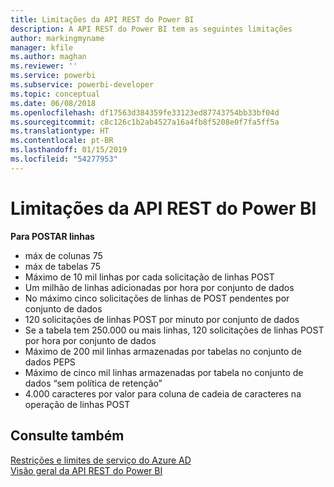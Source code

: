 ```yaml
---
title: Limitações da API REST do Power BI
description: A API REST do Power BI tem as seguintes limitações
author: markingmyname
manager: kfile
ms.author: maghan
ms.reviewer: ''
ms.service: powerbi
ms.subservice: powerbi-developer
ms.topic: conceptual
ms.date: 06/08/2018
ms.openlocfilehash: df17563d384359fe33123ed87743754bb33bf04d
ms.sourcegitcommit: c8c126c1b2ab4527a16a4fb8f5208e0f7fa5ff5a
ms.translationtype: HT
ms.contentlocale: pt-BR
ms.lasthandoff: 01/15/2019
ms.locfileid: "54277953"
---
```

# <a name="power-bi-rest-api-limitations"></a>Limitações da API REST do Power BI  
  
**Para POSTAR linhas**  
  
* máx de colunas 75
* máx de tabelas 75
* Máximo de 10 mil linhas por cada solicitação de linhas POST  
* Um milhão de linhas adicionadas por hora por conjunto de dados  
* No máximo cinco solicitações de linhas de POST pendentes por conjunto de dados  
* 120 solicitações de linhas POST por minuto por conjunto de dados
* Se a tabela tem 250.000 ou mais linhas, 120 solicitações de linhas POST por hora por conjunto de dados    
* Máximo de 200 mil linhas armazenadas por tabelas no conjunto de dados PEPS  
* Máximo de cinco mil linhas armazenadas por tabela no conjunto de dados “sem política de retenção”  
* 4.000 caracteres por valor para coluna de cadeia de caracteres na operação de linhas POST
  
## <a name="see-also"></a>Consulte também

[Restrições e limites de serviço do Azure AD](https://docs.microsoft.com/azure/active-directory/active-directory-service-limits-restrictions)   
[Visão geral da API REST do Power BI](https://docs.microsoft.com/rest/api/power-bi/)